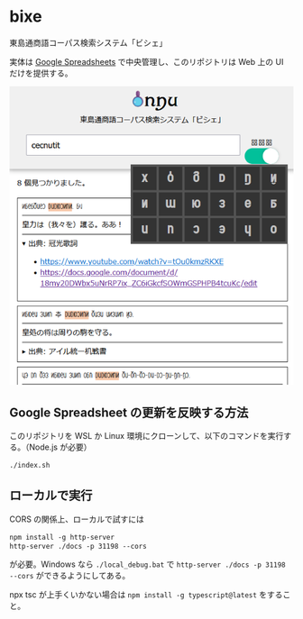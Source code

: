 # bixe

東島通商語コーパス検索システム「ビシェ」

実体は [Google Spreadsheets](https://docs.google.com/spreadsheets/d/1XjlK42tfTCrBegQUiv974qlC1XqrnNUbp43UJx1Qv8w/edit#gid=0) で中央管理し、このリポジトリは Web 上の UI だけを提供する。

![](bixe_screenshot.png)

## Google Spreadsheet の更新を反映する方法

このリポジトリを WSL か Linux 環境にクローンして、以下のコマンドを実行する。（Node.js が必要）

```sh
./index.sh
```

## ローカルで実行

CORS の関係上、ローカルで試すには

```
npm install -g http-server
http-server ./docs -p 31198 --cors
```

が必要。Windows なら `./local_debug.bat` で `http-server ./docs -p 31198 --cors` ができるようにしてある。

npx tsc が上手くいかない場合は `npm install -g typescript@latest` をすること。